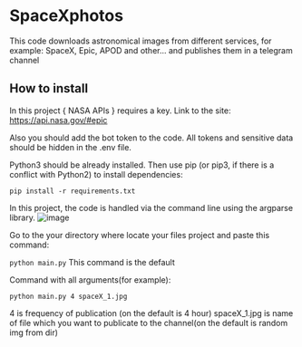 # SpaceXphotos

This code downloads astronomical images from different services, for example: SpaceX, Epic, APOD and other... and publishes them in a telegram channel


## How to install

In this project { NASA APIs } requires a key.
Link to the site: https://api.nasa.gov/#epic

Also you should add the bot token to the code.
All tokens and sensitive data should be hidden in the .env file.

Python3 should be already installed. Then use pip (or pip3, if there is a conflict with Python2) to install dependencies:

```pip install -r requirements.txt```

In this project, the code is handled via the command line using the argparse library.
![image](https://github.com/user-attachments/assets/c78147a6-773d-42dd-bfa1-152426c311f5)

Go to the your directory where locate your files project
and paste this command:

```python main.py```
This command is the default

Command with all arguments(for example):

```python main.py 4 spaceX_1.jpg```

4 is frequency of publication
(on the default is 4 hour)
spaceX_1.jpg is name of file which you want to publicate to the channel(on the default is random img from dir)
